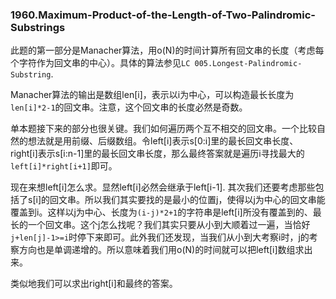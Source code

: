 ### 1960.Maximum-Product-of-the-Length-of-Two-Palindromic-Substrings

此题的第一部分是Manacher算法，用o(N)的时间计算所有回文串的长度（考虑每个字符作为回文串的中心）。具体的算法参见```LC 005.Longest-Palindromic-Substring```.

Manacher算法的输出是数组len[i]，表示以i为中心，可以构造最长长度为```len[i]*2-1```的回文串。注意，这个回文串的长度必然是奇数。

单本题接下来的部分也很关键。我们如何遍历两个互不相交的回文串。一个比较自然的想法就是用前缀、后缀数组。令left[i]表示s[0:i]里的最长回文串长度、right[i]表示s[i:n-1]里的最长回文串长度，那么最终答案就是遍历i寻找最大的```left[i]*right[i+1]```即可。

现在来想left[i]怎么求。显然left[i]必然会继承于left[i-1]. 其次我们还要考虑那些包括了s[i]的回文串。所以我们其实要找的是最小的位置j，使得以j为中心的回文串能覆盖到i。这样以j为中心、长度为```(i-j)*2+1```的字符串是left[i]所没有覆盖到的、最长的一个回文串。这个j怎么找呢？我们其实只要从小到大顺着过一遍，当恰好```j+len[j]-1>=i```时停下来即可。此外我们还发现，当我们从小到大考察i时，j的考察方向也是单调递增的。所以意味着我们用o(N)的时间就可以把left[i]数组求出来。

类似地我们可以求出right[i]和最终的答案。
